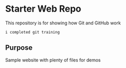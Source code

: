 # Starter Web Repo

This repository is for showing how Git and GitHub work

	i completed git training

## Purpose

Sample website with plenty of files for demos
